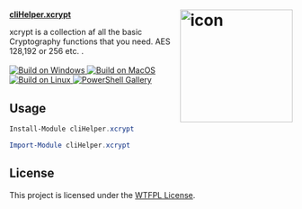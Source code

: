 ﻿<h1> <img align="right" src="https://github.com/user-attachments/assets/2fd8be26-9347-4ade-9e28-1b98fc1084cf" width="200" height="200" alt="icon" /></h1>

<div align="Left">
  <a href="https://www.powershellgallery.com/packages/cliHelper.xcrypt"><b>cliHelper.xcrypt</b></a>
  <p>
    xcrypt is a collection af all the basic Cryptography functions that you need.
AES 128,192 or 256 etc.
</b>.
    </br></br>
    <a href="https://github.com/alainQtec/cliHelper.xcrypt/actions/workflows/Build_on_windows.yaml">
    <img src="https://github.com/alainQtec/cliHelper.xcrypt/actions/workflows/Build_on_windows.yaml/badge.svg" alt="Build on Windows"/>
    </a>
    <a href="https://github.com/alainQtec/cliHelper.xcrypt/actions/workflows/Build_on_Mac.yaml">
    <img src="https://github.com/alainQtec/cliHelper.xcrypt/actions/workflows/Build_on_Mac.yaml/badge.svg" alt="Build on MacOS"/>
    </a>
    <a href="https://github.com/alainQtec/cliHelper.xcrypt/actions/workflows/Build_on_Linux.yaml">
    <img src="https://github.com/alainQtec/cliHelper.xcrypt/actions/workflows/Build_on_Linux.yaml/badge.svg" alt="Build on Linux"/>
    </a>
    <a href="https://www.powershellgallery.com/packages/cliHelper.core">
    <img src="https://img.shields.io/powershellgallery/dt/cliHelper.core.svg?style=flat&logo=powershell&color=blue" alt="PowerShell Gallery" title="PowerShell Gallery" />
    </a>
  </p>
</div>

<h2><b>Usage</b></h2>

```PowerShell
Install-Module cliHelper.xcrypt
```

```PowerShell
Import-Module cliHelper.xcrypt
```

## License

This project is licensed under the [WTFPL License](LICENSE).
